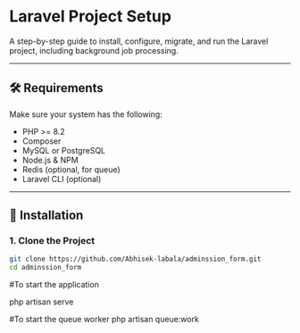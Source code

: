 # Laravel Project Setup

A step-by-step guide to install, configure, migrate, and run the Laravel project, including background job processing.

---

## 🛠️ Requirements

Make sure your system has the following:

- PHP >= 8.2
- Composer
- MySQL or PostgreSQL
- Node.js & NPM
- Redis (optional, for queue)
- Laravel CLI (optional)

---

## 🚀 Installation

### 1. Clone the Project

```bash
git clone https://github.com/Abhisek-labala/adminssion_form.git
cd adminssion_form
```

#To start the application

php artisan serve

#To start the queue worker
php artisan queue:work



